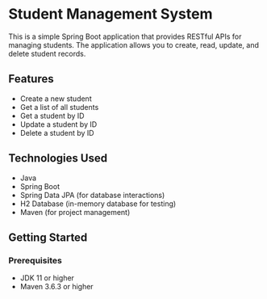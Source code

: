 # Student Management System

This is a simple Spring Boot application that provides RESTful APIs for managing students. The application allows you to create, read, update, and delete student records.

## Features

- Create a new student
- Get a list of all students
- Get a student by ID
- Update a student by ID
- Delete a student by ID

## Technologies Used

- Java
- Spring Boot
- Spring Data JPA (for database interactions)
- H2 Database (in-memory database for testing)
- Maven (for project management)

## Getting Started

### Prerequisites

- JDK 11 or higher
- Maven 3.6.3 or higher
